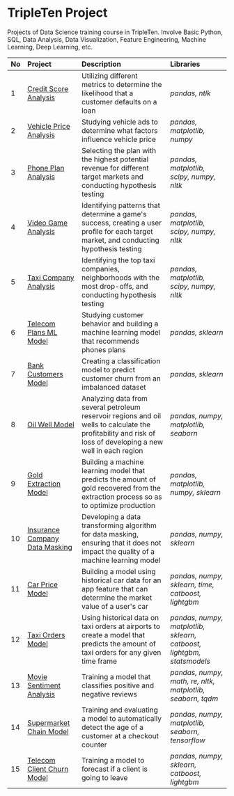 # TripleTen Project
Projects of Data Science training course in TripleTen.
Involve Basic Python, SQL, Data Analysis, Data Visualization, Feature Engineering, Machine Learning, Deep Learning, etc.

| No | Project               | Description                                                                       | Libraries                      |
|:-- |:--------------------- |:--------------------------------------------------------------------------------- |:------------------------------ |
|1|[Credit Score Analysis](https://github.com/mhndrfath/TripleTen/tree/Project-1)|Utilizing different metrics to determine the likelihood that a customer defaults on a loan|*pandas, ntlk*|
|2|[Vehicle Price Analysis](https://github.com/mhndrfath/TripleTen/tree/Project-2)|Studying vehicle ads to determine what factors influence vehicle price|*pandas, matplotlib, numpy*|
|3|[Phone Plan Analysis](https://github.com/mhndrfath/TripleTen/tree/Project-3)|Selecting the plan with the highest potential revenue for different target markets and conducting hypothesis testing|*pandas, matplotlib, scipy, numpy, nltk*|
|4|[Video Game Analysis](https://github.com/mhndrfath/TripleTen/tree/Project-4)|Identifying patterns that determine a game's success, creating a user profile for each target market, and conducting hypothesis testing|*pandas, matplotlib, scipy, numpy, nltk*|
|5|[Taxi Company Analysis](https://github.com/mhndrfath/TripleTen/tree/Project-5)|Identifying the top taxi companies, neighborhoods with the most drop-offs, and conducting hypothesis testing|*pandas, matplotlib, scipy, numpy, nltk*|
|6|[Telecom Plans ML Model](https://github.com/mhndrfath/TripleTen/tree/Project-6)|Studying customer behavior and building a machine learning model that recommends phones plans|*pandas, sklearn*|
|7|[Bank Customers Model](https://github.com/mhndrfath/TripleTen/tree/Project-7)|Creating a classification model to predict customer churn from an imbalanced dataset|*pandas, sklearn*|
|8|[Oil Well Model](https://github.com/mhndrfath/TripleTen/tree/Project-8)|Analyzing data from several petroleum reservoir regions and oil wells to calculate the profitability and risk of loss of developing a new well in each region|*pandas, numpy, matplotlib, seaborn*|
|9|[Gold Extraction Model](https://github.com/mhndrfath/TripleTen/tree/Project-9)|Building a machine learning model that predicts the amount of gold recovered from the extraction process so as to optimize production|*pandas, matplotlib, numpy, sklearn*|
|10|[Insurance Company Data Masking](https://github.com/mhndrfath/TripleTen/tree/Project-10)|Developing a data transforming algorithm for data masking, ensuring that it does not impact the quality of a machine learning model|*pandas, numpy, sklearn*|
|11|[Car Price Model](https://github.com/mhndrfath/TripleTen/tree/Project-11)|Building a model using historical car data for an app feature that can determine the market value of a user's car|*pandas, numpy, sklearn, time, catboost, lightgbm*|
|12|[Taxi Orders Model](https://github.com/mhndrfath/TripleTen/tree/Project-12)|Using historical data on taxi orders at airports to create a model that predicts the amount of taxi orders for any given time frame|*pandas, numpy, matplotlib, sklearn, catboost, lightgbm, statsmodels*|
|13|[Movie Sentiment Analysis](https://github.com/mhndrfath/TripleTen/tree/Project-13)|Training a model that classifies positive and negative reviews|*pandas, numpy, math, re, nltk, matplotlib, seaborn, tqdm*|
|14|[Supermarket Chain Model](https://github.com/mhndrfath/TripleTen/tree/Project-14)|Training and evaluating a model to automatically detect the age of a customer at a checkout counter|*pandas, numpy, matplotlib, seaborn, tensorflow*|
|15|[Telecom Client Churn Model](https://github.com/mhndrfath/TripleTen/tree/Final-Project)|Training a model to forecast if a client is going to leave|*pandas, numpy, sklearn, catboost, lightgbm*|

